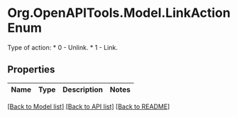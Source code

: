 # Org.OpenAPITools.Model.LinkActionEnum
Type of action: * 0 - Unlink. * 1 - Link. 

## Properties

Name | Type | Description | Notes
------------ | ------------- | ------------- | -------------

[[Back to Model list]](../README.md#documentation-for-models) [[Back to API list]](../README.md#documentation-for-api-endpoints) [[Back to README]](../README.md)

